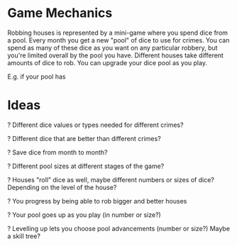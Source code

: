 Game Mechanics
==============

Robbing houses is represented by a mini-game where you spend dice from a pool. Every month you get a new "pool" of dice to use for crimes. You can spend as many of these dice as you want on any particular robbery, but you're limited overall by the pool you have. Different houses take different amounts of dice to rob. You can upgrade your dice pool as you play.

E.g. if your pool has 


Ideas
=====

? Different dice values or types needed for different crimes?

? Different dice that are better than different crimes?

? Save dice from month to month?

? Different pool sizes at different stages of the game?

? Houses "roll" dice as well, maybe different numbers or sizes of dice? Depending on the level of the house?

? You progress by being able to rob bigger and better houses

? Your pool goes up as you play (in number or size?)

? Levelling up lets you choose pool advancements (number or size?) Maybe a skill tree?